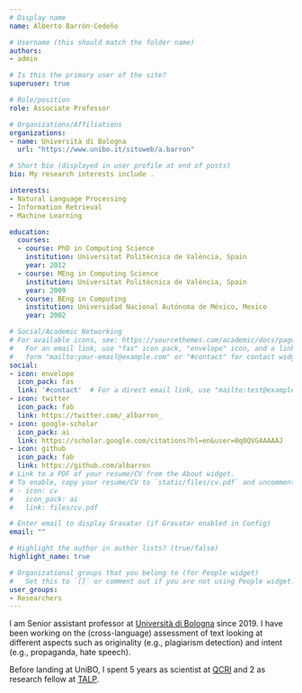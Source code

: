 ```yaml
---
# Display name
name: Alberto Barrón-Cedeño

# Username (this should match the folder name)
authors:
- admin

# Is this the primary user of the site?
superuser: true

# Role/position
role: Associate Professor

# Organizations/Affiliations
organizations:
- name: Università di Bologna
  url: "https://www.unibo.it/sitoweb/a.barron"

# Short bio (displayed in user profile at end of posts)
bio: My research interests include .

interests:
- Natural Language Processing
- Information Retrieval
- Machine Learning

education:
  courses:
  - course: PhD in Computing Science
    institution: Universitat Politècnica de València, Spain
    year: 2012
  - course: MEng in Computing Science 
    institution: Universitat Politècnica de València, Spain
    year: 2009
  - course: BEng in Computing 
    institution: Universidad Nacional Autónoma de México, Mexico
    year: 2002

# Social/Academic Networking
# For available icons, see: https://sourcethemes.com/academic/docs/page-builder/#icons
#   For an email link, use "fas" icon pack, "envelope" icon, and a link in the
#   form "mailto:your-email@example.com" or "#contact" for contact widget.
social:
- icon: envelope
  icon_pack: fas
  link: '#contact'  # For a direct email link, use "mailto:test@example.org".
- icon: twitter
  icon_pack: fab
  link: https://twitter.com/_albarron_
- icon: google-scholar
  icon_pack: ai
  link: https://scholar.google.com/citations?hl=en&user=0q0QVG4AAAAJ
- icon: github
  icon_pack: fab
  link: https://github.com/albarron
# Link to a PDF of your resume/CV from the About widget.
# To enable, copy your resume/CV to `static/files/cv.pdf` and uncomment the lines below.
# - icon: cv
#   icon_pack: ai
#   link: files/cv.pdf

# Enter email to display Gravatar (if Gravatar enabled in Config)
email: ""

# Highlight the author in author lists? (true/false)
highlight_name: true

# Organizational groups that you belong to (for People widget)
#   Set this to `[]` or comment out if you are not using People widget.
user_groups:
- Researchers
---
```


I am Senior assistant professor at [Università di Bologna](https://dit.unibo.it) since 2019. I have been working on the (cross-language) assessment of text looking at different aspects such as originality (e.g., plagiarism detection) and intent (e.g., propaganda, hate speech).

Before landing at UniBO, I spent 5 years as scientist at [QCRI](http://www.qcri.org) and 2 as research fellow at [TALP](http://www.talp.upc.edu/).

<!-- Reference: https://raw.githubusercontent.com/wowchemy/starter-hugo-academic/master/content/authors/admin/_index.md  -->